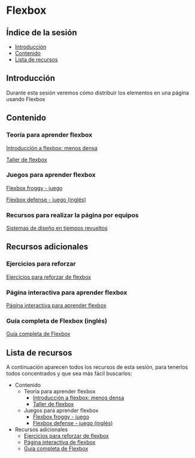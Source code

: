 # Flexbox

## Índice de la sesión

- [Introducción](#introduccion)
- [Contenido](#contenido)
- [Lista de recursos](#lista-de-recursos)

## Introducción

Durante esta sesión veremos cómo distribuir los elementos en una página usando Flexbox

## Contenido

### Teoría para aprender flexbox

[Introducción a flexbox: menos densa](https://www.youtube.com/watch?v=F-KCncXMPk0)

[Taller de flexbox](https://www.youtube.com/watch?v=job5SOuS7Ko)

### Juegos para aprender flexbox

[Flexbox froggy - juego](http://flexboxfroggy.com/#es)

[Flexbox defense - juego (inglés)](http://www.flexboxdefense.com/)


### Recursos para realizar la página por equipos

[Sistemas de diseño en tiempos revueltos](https://medium.com/startups-es/sistemas-de-dise%C3%B1o-90c25180bb08)

## Recursos adicionales

### Ejercicios para reforzar

[Ejercicios para reforzar de flexbox](https://docs.google.com/document/d/10U8ngNMrzlZQAA5cZDCjK11UU6KRyx5TyU24uJbBPew/edit)

### Página interactiva para aprender flexbox

[Página interactiva para aprender flexbox](http://codepen.io/enxaneta/full/adLPwv/)

### Guía completa de Flexbox (inglés)

[Guía completa de Flexbox](https://css-tricks.com/snippets/css/a-guide-to-flexbox/)

## Lista de recursos

A continuación aparecen todos los recursos de esta sesión, para tenerlos todos concentrados y que sea más fácil buscarlos:

- Contenido
  - Teoría para aprender flexbox
    - [Introducción a flexbox: menos densa](https://www.youtube.com/watch?v=F-KCncXMPk0)
    - [Taller de flexbox](https://www.youtube.com/watch?v=job5SOuS7Ko)
  - Juegos para aprender flexbox
    - [Flexbox froggy - juego](http://flexboxfroggy.com/#es)
    - [Flexbox defense - juego (inglés)](flexboxdefense.com)
- Recursos adicionales
  - [Ejercicios para reforzar de flexbox](https://docs.google.com/document/d/10U8ngNMrzlZQAA5cZDCjK11UU6KRyx5TyU24uJbBPew/edit)
  - [Página interactiva de flexbox](http://codepen.io/enxaneta/full/adLPwv/)
  - [Guía completa de Flexbox](https://css-tricks.com/snippets/css/a-guide-to-flexbox/)
